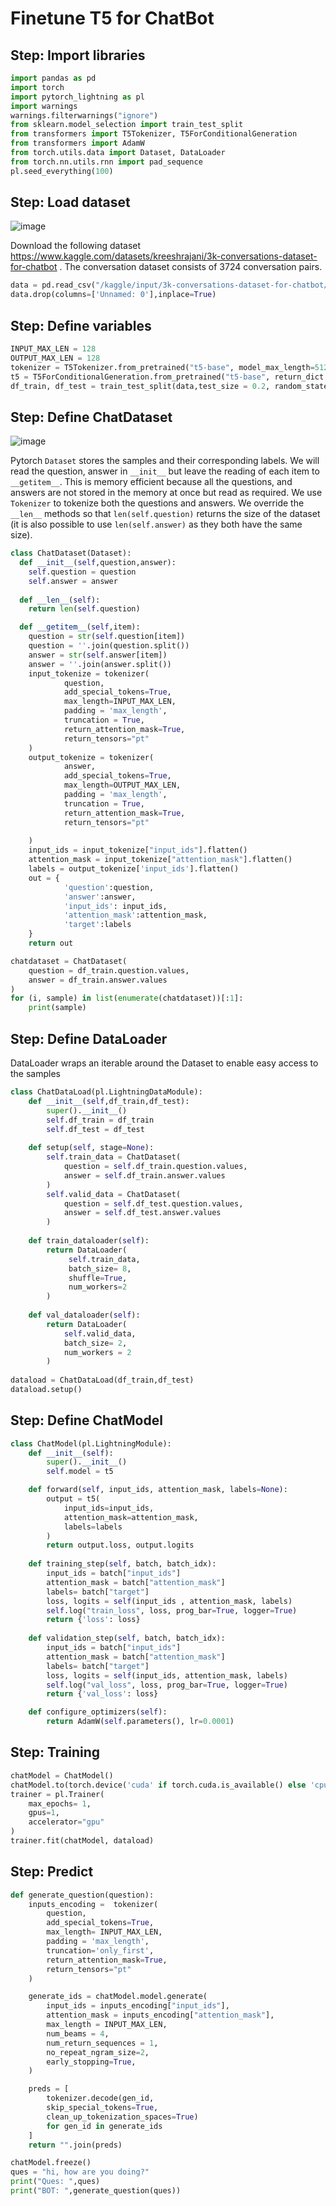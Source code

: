 # Finetune T5 for ChatBot

## Step: Import libraries
```python
import pandas as pd
import torch
import pytorch_lightning as pl
import warnings
warnings.filterwarnings("ignore")
from sklearn.model_selection import train_test_split
from transformers import T5Tokenizer, T5ForConditionalGeneration  
from transformers import AdamW
from torch.utils.data import Dataset, DataLoader
from torch.nn.utils.rnn import pad_sequence
pl.seed_everything(100)
```

## Step: Load dataset

![image](https://github.com/hughiephan/DPL/assets/16631121/e360ceb4-a679-48f4-9031-5802038d34fe)

Download the following dataset https://www.kaggle.com/datasets/kreeshrajani/3k-conversations-dataset-for-chatbot . The conversation dataset consists of 3724 conversation pairs.

```python
data = pd.read_csv("/kaggle/input/3k-conversations-dataset-for-chatbot/Conversation.csv")
data.drop(columns=['Unnamed: 0'],inplace=True)
```

## Step: Define variables
```python
INPUT_MAX_LEN = 128 
OUTPUT_MAX_LEN = 128 
tokenizer = T5Tokenizer.from_pretrained("t5-base", model_max_length=512)
t5 = T5ForConditionalGeneration.from_pretrained("t5-base", return_dict = True)
df_train, df_test = train_test_split(data,test_size = 0.2, random_state=100)
```

## Step: Define ChatDataset

![image](https://github.com/hughiephan/DPL/assets/16631121/a864171f-3d49-4edb-8ba8-21a676adb585)

Pytorch `Dataset` stores the samples and their corresponding labels. We will read the question, answer in `__init__` but leave the reading of each item to `__getitem__`. This is memory efficient because all the questions, and answers are not stored in the memory at once but read as required. We use `Tokenizer` to tokenize both the questions and answers. We override the `__len__` methods  so that `len(self.question)` returns the size of the dataset (it is also possible to use `len(self.answer)` as they both have the same size).

```python
class ChatDataset(Dataset):
  def __init__(self,question,answer):   
    self.question = question
    self.answer = answer
  
  def __len__(self):
    return len(self.question)

  def __getitem__(self,item):
    question = str(self.question[item])
    question = ''.join(question.split())
    answer = str(self.answer[item])
    answer = ''.join(answer.split())
    input_tokenize = tokenizer(      
            question,
            add_special_tokens=True,
            max_length=INPUT_MAX_LEN,
            padding = 'max_length',
            truncation = True,
            return_attention_mask=True,
            return_tensors="pt"
    )
    output_tokenize = tokenizer(
            answer,
            add_special_tokens=True,
            max_length=OUTPUT_MAX_LEN,
            padding = 'max_length',
            truncation = True,
            return_attention_mask=True,
            return_tensors="pt"
            
    )
    input_ids = input_tokenize["input_ids"].flatten()
    attention_mask = input_tokenize["attention_mask"].flatten()
    labels = output_tokenize['input_ids'].flatten()
    out = {
            'question':question,      
            'answer':answer,
            'input_ids': input_ids,
            'attention_mask':attention_mask,
            'target':labels
    } 
    return out      

chatdataset = ChatDataset(            
    question = df_train.question.values,
    answer = df_train.answer.values
)
for (i, sample) in list(enumerate(chatdataset))[:1]:
    print(sample)
```

## Step: Define DataLoader

DataLoader wraps an iterable around the Dataset to enable easy access to the samples

```python
class ChatDataLoad(pl.LightningDataModule):
    def __init__(self,df_train,df_test):
        super().__init__()
        self.df_train = df_train
        self.df_test = df_test
    
    def setup(self, stage=None):
        self.train_data = ChatDataset(
            question = self.df_train.question.values,
            answer = self.df_train.answer.values
        )
        self.valid_data = ChatDataset(
            question = self.df_test.question.values,
            answer = self.df_test.answer.values
        )
        
    def train_dataloader(self):
        return DataLoader(
             self.train_data,
             batch_size= 8,
             shuffle=True, 
             num_workers=2
        )
    
    def val_dataloader(self):
        return DataLoader(
            self.valid_data,
            batch_size= 2,
            num_workers = 2
        )
    
dataload = ChatDataLoad(df_train,df_test)
dataload.setup()
```

## Step: Define ChatModel
```python
class ChatModel(pl.LightningModule):
    def __init__(self):
        super().__init__()
        self.model = t5

    def forward(self, input_ids, attention_mask, labels=None):
        output = t5(
            input_ids=input_ids, 
            attention_mask=attention_mask, 
            labels=labels
        )
        return output.loss, output.logits
    
    def training_step(self, batch, batch_idx):
        input_ids = batch["input_ids"]
        attention_mask = batch["attention_mask"]
        labels= batch["target"]
        loss, logits = self(input_ids , attention_mask, labels)
        self.log("train_loss", loss, prog_bar=True, logger=True)
        return {'loss': loss}
    
    def validation_step(self, batch, batch_idx):
        input_ids = batch["input_ids"]
        attention_mask = batch["attention_mask"]
        labels= batch["target"]
        loss, logits = self(input_ids, attention_mask, labels)
        self.log("val_loss", loss, prog_bar=True, logger=True)
        return {'val_loss': loss}

    def configure_optimizers(self):
        return AdamW(self.parameters(), lr=0.0001)
```

## Step: Training
```python
chatModel = ChatModel()
chatModel.to(torch.device('cuda' if torch.cuda.is_available() else 'cpu'))
trainer = pl.Trainer(
    max_epochs= 1,
    gpus=1,
    accelerator="gpu"
)
trainer.fit(chatModel, dataload)
```

## Step: Predict
```python
def generate_question(question):
    inputs_encoding =  tokenizer(
        question,
        add_special_tokens=True,
        max_length= INPUT_MAX_LEN,
        padding = 'max_length',
        truncation='only_first',
        return_attention_mask=True,
        return_tensors="pt"
    )

    generate_ids = chatModel.model.generate(
        input_ids = inputs_encoding["input_ids"],
        attention_mask = inputs_encoding["attention_mask"],
        max_length = INPUT_MAX_LEN,
        num_beams = 4,
        num_return_sequences = 1,
        no_repeat_ngram_size=2,
        early_stopping=True,
    )

    preds = [
        tokenizer.decode(gen_id,
        skip_special_tokens=True, 
        clean_up_tokenization_spaces=True)
        for gen_id in generate_ids
    ]
    return "".join(preds)

chatModel.freeze()
ques = "hi, how are you doing?"
print("Ques: ",ques)
print("BOT: ",generate_question(ques))
```
